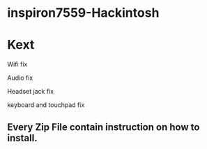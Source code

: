 # inspiron7559-Hackintosh

# Kext

Wifi fix

Audio fix

Headset jack fix

keyboard and touchpad fix


## Every Zip File contain instruction on how to install.
